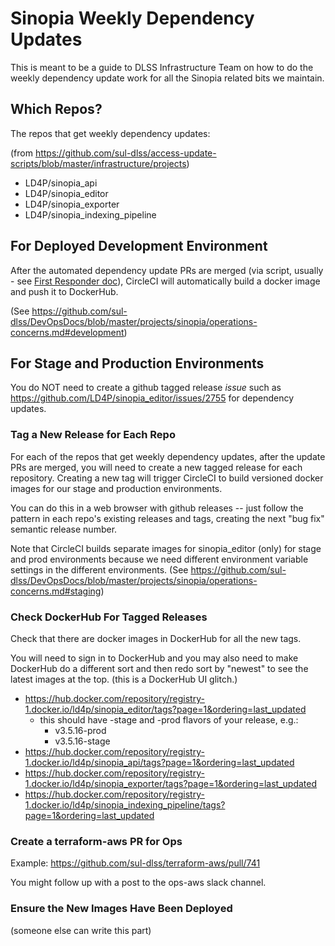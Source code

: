 # Sinopia Weekly Dependency Updates

This is meant to be a guide to DLSS Infrastructure Team on how to do the weekly dependency update work for all the Sinopia related bits we maintain.

## Which Repos?

The repos that get weekly dependency updates:

(from https://github.com/sul-dlss/access-update-scripts/blob/master/infrastructure/projects)
- LD4P/sinopia_api
- LD4P/sinopia_editor
- LD4P/sinopia_exporter
- LD4P/sinopia_indexing_pipeline

## For Deployed Development Environment

After the automated dependency update PRs are merged (via script, usually - see [First Responder doc](https://github.com/sul-dlss/DeveloperPlaybook/blob/master/infrateam_first_responder.md#merge-em)), CircleCI will automatically build a docker image and push it to DockerHub.

(See https://github.com/sul-dlss/DevOpsDocs/blob/master/projects/sinopia/operations-concerns.md#development)

## For Stage and Production Environments

You do NOT need to create a github tagged release *issue* such as https://github.com/LD4P/sinopia_editor/issues/2755 for dependency updates.

### Tag a New Release for Each Repo

For each of the repos that get weekly dependency updates, after the update PRs are merged, you will need to create a new tagged release for each repository.  Creating a new tag will trigger CircleCI to build versioned docker images for our stage and production environments.

You can do this in a web browser with github releases -- just follow the pattern in each repo's existing releases and tags, creating the next "bug fix" semantic release number.

Note that CircleCI builds separate images for sinopia_editor (only) for stage and prod environments because we need different environment variable settings in the different environments.  (See https://github.com/sul-dlss/DevOpsDocs/blob/master/projects/sinopia/operations-concerns.md#staging)

### Check DockerHub For Tagged Releases

Check that there are docker images in DockerHub for all the new tags.

You will need to sign in to DockerHub and you may also need to make DockerHub do a different sort and then redo sort by "newest" to see the latest images at the top. (this is a DockerHub UI glitch.)

- https://hub.docker.com/repository/registry-1.docker.io/ld4p/sinopia_editor/tags?page=1&ordering=last_updated
  - this should have -stage and -prod flavors of your release, e.g.:
    - v3.5.16-prod
    - v3.5.16-stage
- https://hub.docker.com/repository/registry-1.docker.io/ld4p/sinopia_api/tags?page=1&ordering=last_updated
- https://hub.docker.com/repository/registry-1.docker.io/ld4p/sinopia_exporter/tags?page=1&ordering=last_updated
- https://hub.docker.com/repository/registry-1.docker.io/ld4p/sinopia_indexing_pipeline/tags?page=1&ordering=last_updated

### Create a terraform-aws PR for Ops

Example:  https://github.com/sul-dlss/terraform-aws/pull/741

You might follow up with a post to the ops-aws slack channel.

### Ensure the New Images Have Been Deployed

(someone else can write this part)
